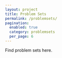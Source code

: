 ```yaml
---
layout: project
title: Problem Sets
permalink: /problemsets/
pagination:
  enabled: true
  category: problemsets
  per_page: 6
---
```


Find problem sets here.
